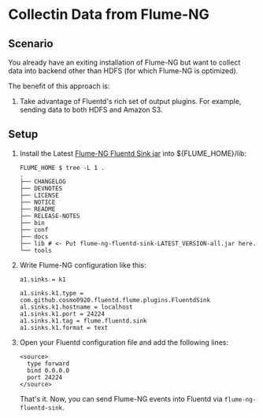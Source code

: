 # Collectin Data from Flume-NG

## Scenario

You already have an exiting installation of Flume-NG but want to collect data into backend other than HDFS (for which Flume-NG is optimized).

The benefit of this approach is:

1. Take advantage of Fluentd's rich set of output plugins. For example, sending data to both HDFS and Amazon S3.

## Setup

1. Install the Latest [Flume-NG Fluentd Sink jar](https://github.com/cosmo0920/flume-ng-fluentd-sink/releases) into ${FLUME_HOME}/lib:

    ```
    FLUME_HOME $ tree -L 1 .
    .
    ├── CHANGELOG
    ├── DEVNOTES
    ├── LICENSE
    ├── NOTICE
    ├── README
    ├── RELEASE-NOTES
    ├── bin
    ├── conf
    ├── docs
    ├── lib # <- Put flume-ng-fluentd-sink-LATEST_VERSION-all.jar here.
    └── tools
    ```

2. Write Flume-NG configuration like this:

    ```
    a1.sinks = k1

    a1.sinks.k1.type = com.github.cosmo0920.fluentd.flume.plugins.FluentdSink
    al.sinks.k1.hostname = localhost
    a1.sinks.k1.port = 24224
    a1.sinks.k1.tag = flume.fluentd.sink
    a1.sinks.k1.format = text
    ```

3. Open your Fluentd configuration file and add the following lines:

    ```
    <source>
      type forward
      bind 0.0.0.0
      port 24224
    </source>
    ```

    That's it. Now, you can send Flume-NG events into Fluentd via `flume-ng-fluentd-sink`.
